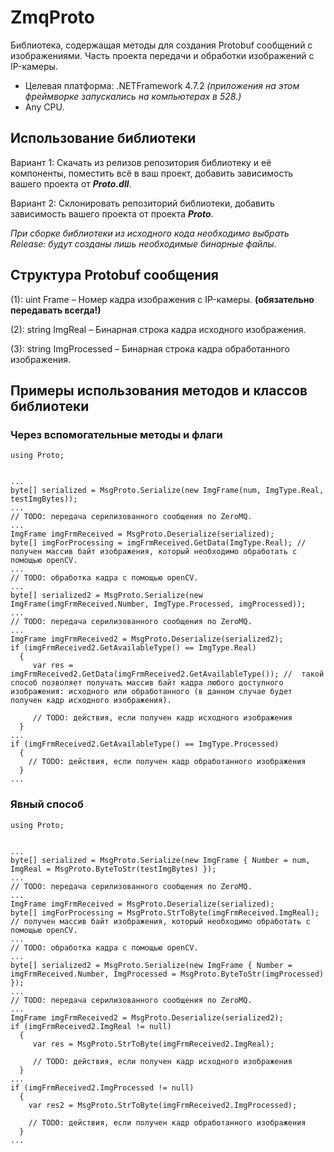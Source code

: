 # ZmqProto
Библиотека, содержащая методы для создания Protobuf сообщений с изображениями. Часть проекта передачи и обработки изображений с IP-камеры.

* Целевая платформа: .NETFramework 4.7.2 *(приложения на этом фреймворке запускались на компьютерах в 528.)*
* Any CPU.
## Использование библиотеки
Вариант 1: Скачать из релизов репозитория библиотеку и её компоненты, поместить всё в ваш проект, добавить зависимость вашего проекта от ***Proto.dll***.

Вариант 2: Склонировать репозиторий библиотеки, добавить зависимость вашего проекта от проекта ***Proto***.

_При сборке библиотеки из исходного кода необходимо выбрать Release: будут созданы лишь необходимые бинарные файлы._

## Структура Protobuf сообщения
(1): uint Frame – Номер кадра изображения с IP-камеры. **(обязательно передавать всегда!)**

(2): string ImgReal – Бинарная строка кадра исходного изображения.

(3): string ImgProcessed – Бинарная строка кадра обработанного изображения.

## Примеры использования методов и классов библиотеки
### Через вспомогательные методы и флаги
```
using Proto;


...
byte[] serialized = MsgProto.Serialize(new ImgFrame(num, ImgType.Real, testImgBytes));
...
// TODO: передача серилизованного сообщения по ZeroMQ.
...
ImgFrame imgFrmReceived = MsgProto.Deserialize(serialized);
byte[] imgForProcessing = imgFrmReceived.GetData(ImgType.Real); // получен массив байт изображения, который необходимо обработать с помощью openCV.
...
// TODO: обработка кадра с помощью openCV.
...
byte[] serialized2 = MsgProto.Serialize(new ImgFrame(imgFrmReceived.Number, ImgType.Processed, imgProcessed));
...
// TODO: передача серилизованного сообщения по ZeroMQ.
...
ImgFrame imgFrmReceived2 = MsgProto.Deserialize(serialized2);
if (imgFrmReceived2.GetAvailableType() == ImgType.Real)
  {
     var res = imgFrmReceived2.GetData(imgFrmReceived2.GetAvailableType()); //  такой способ позволяет получать массив байт кадра любого доступного изображения: исходного или обработанного (в данном случае будет получен кадр исходного изображения).
     
     // TODO: действия, если получен кадр исходного изображения
  }
...
if (imgFrmReceived2.GetAvailableType() == ImgType.Processed)
  {
    // TODO: действия, если получен кадр обработанного изображения
  }
...
```
### Явный способ
```
using Proto;


...
byte[] serialized = MsgProto.Serialize(new ImgFrame { Number = num, ImgReal = MsgProto.ByteToStr(testImgBytes) });
...
// TODO: передача серилизованного сообщения по ZeroMQ.
...
ImgFrame imgFrmReceived = MsgProto.Deserialize(serialized);
byte[] imgForProcessing = MsgProto.StrToByte(imgFrmReceived.ImgReal); // получен массив байт изображения, который необходимо обработать с помощью openCV.
...
// TODO: обработка кадра с помощью openCV.
...
byte[] serialized2 = MsgProto.Serialize(new ImgFrame { Number = imgFrmReceived.Number, ImgProcessed = MsgProto.ByteToStr(imgProcessed) });
...
// TODO: передача серилизованного сообщения по ZeroMQ.
...
ImgFrame imgFrmReceived2 = MsgProto.Deserialize(serialized2);
if (imgFrmReceived2.ImgReal != null)
  {
     var res = MsgProto.StrToByte(imgFrmReceived2.ImgReal);
     
     // TODO: действия, если получен кадр исходного изображения
  }
...
if (imgFrmReceived2.ImgProcessed != null)
  {
    var res2 = MsgProto.StrToByte(imgFrmReceived2.ImgProcessed);
  
    // TODO: действия, если получен кадр обработанного изображения
  }
...
```
